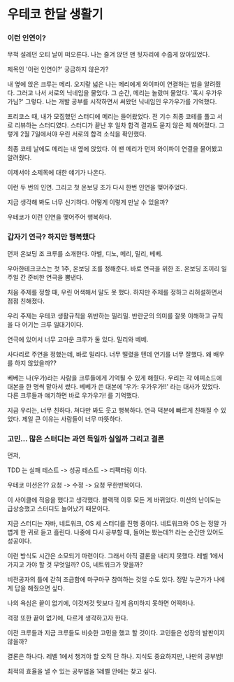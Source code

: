 # 우테코 한달 생활기

### 이런 인연이?

무척 설레던 오티 날이 떠오른다. 나는 즐겨 앉던 맨 뒷자리에 수줍게 앉아있었다.

제목인 '이런 인연이?' 궁금하지 않은가?

내 옆에 앉은 크루는 메리. 오지랖 넓은 나는 메리에게 와이파이 연결하는 법을 알려줬다.
그러고 나서 서로의 닉네임을 물었다. 그 순간, 메리는 놀랐며 물었다. '혹시 우가우가님?'
그렇다. 나는 개발 공부를 시작하면서 써왔던 닉네임인 우가우가를 기억했다.

프리코스 때, 내가 모집했던 스터디에 메리는 들어왔었다. 전 기수 최종 코테를 풀고 서로 리뷰하는 스터디였다.
스터디가 끝난 후 일차 합격 결과도 묻지 않은 체 헤어졌다.
그렇게 2월 7일에서야 우린 서로의 합격 소식을 확인했다.

최종 코테 날에도 메리는 내 옆에 앉았다. 이 땐 메리가 먼저 와이파이 연결을 물어봤고 알려줬다.

이제서야 소제목에 대한 얘기가 나온다.

이런 두 번의 인연. 그리고 첫 온보딩 조가 다시 한번 인연을 맺어주었다.

지금 생각해 봐도 너무 신기하다. 어떻게 이렇게 만날 수 있을까?

우테코가 이런 인연을 맺어주어 행복하다.

### 갑자기 연극? 하지만 행복했다

먼저 온보딩 조 크루를 소개한다. 아벨, 디노, 메리, 밀리, 베베.

우아한테크코스는 첫 1주, 온보딩 조를 정해준다. 바로 연극을 위한 조. 온보딩 조끼리 일주일 간 준비한 연극을 뽐낸다.

처음 주제를 정할 때, 우린 어색해서 말도 못 했다. 하지만 주제를 정하고 리허설하면서 점점 친해졌다.

우리 주제는 우테코 생활규칙을 위반하는 밀리밀. 반란군의 의미를 잘못 이해하고 규칙을 다 어기는 크루 일대기이다.

연극에 있어서 너무 고마운 크루가 둘 있다. 밀리와 베베.

사다리로 주연을 정했는데, 바로 밀리다. 너무 떨렸을 텐데 연기를 너무 잘했다.
왜 배우를 하지 않았을까??

베베는 나(우가)라는 사람을 크루들에게 기억될 수 있게 해줬다. 우리는 각 에피소드에 대본을 한 명씩 맡아서 썼다.
베베가 쓴 대본에 '우가: 우가우가!!' 라는 대사가 있었다. 다른 크루들과 얘기하면 바로 우가우가! 를 기억했다.

지금 우리는, 너무 친하다. 쳐다만 봐도 웃고 행복하다.
연극 덕분에 빠르게 친해질 수 있었다. 제일 큰 이유는 사람들이 너무 따뜻하다.

### 고민... 많은 스터디는 과연 득일까 실일까 그리고 결론

먼저,

TDD 는 실패 테스트 -> 성공 테스트 -> 리팩터링 이다. 

우테코 미션은?? 요청 -> 수정 -> 요청 무한반복이다.

이 사이클에 적응을 했다고 생각했다. 블랙잭 이후 모든 게 바뀌었다.
미션의 난이도는 급상승했고 스터디도 늘어났기 때문이다.

지금 스터디는 자바, 네트워크, OS 세 스터디를 진행 중이다. 네트워크와 OS 는 정말 가볍게 한 귀로 듣고 흘린다.
나중에 다시 공부할 때, 들어는 봤는데?! 라는 순간만 있어도 성공이다.

이런 방식도 시간은 소모되기 마련이다. 그래서 아직 결론을 내리지 못했다.
레벨 1에서 가지고 가야 할 것 무엇일까? OS, 네트워크가 맞을까?

비전공자의 틀에 갇혀 조급함에 마구마구 참여하는 것일 수도 있다. 정말 누군가가 나에게 답을 해줬으면 싶다.

나의 욕심은 끝이 없기에, 이것저것 맛보다 깊게 음미하지 못하면 어떡하나.

걱정 또한 끝이 없기에, 다르게 생각하고자 한다.

이전 크루들과 지금 크루들도 비슷한 고민을 했고 할 것이다. 고민들은 성장의 발판이지 않을까?

결론은 하나다. 레벨 1에서 챙겨야 할 오직 단 하나.
지식도 중요하지만, 나만의 공부법!

최적의 효율을 낼 수 있는 공부법을 1레벨 안에는 찾고 싶다.
